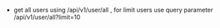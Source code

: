 * get all users using /api/v1/user/all , for limit users use query parameter /api/v1/user/all?limit=10
